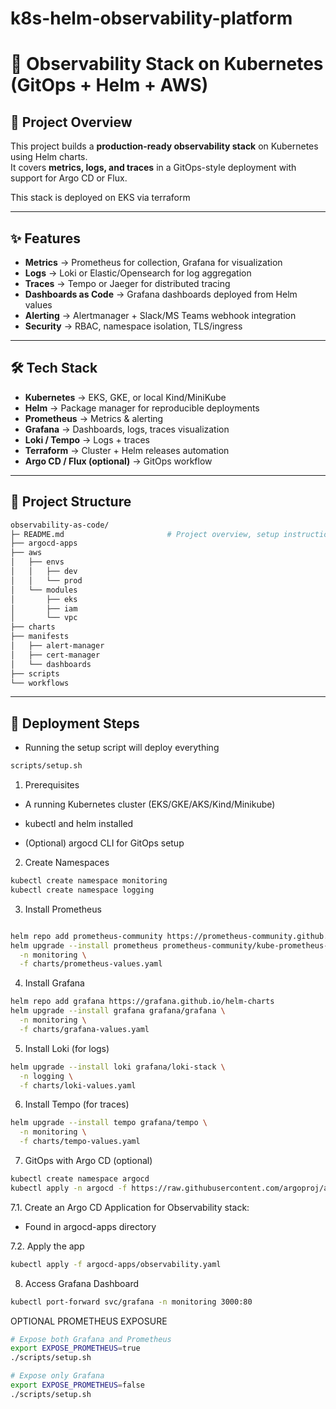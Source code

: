# k8s-helm-observability-platform

# 🚀 Observability Stack on Kubernetes (GitOps + Helm + AWS)

## 🔹 Project Overview
This project builds a **production-ready observability stack** on Kubernetes using Helm charts.  
It covers **metrics, logs, and traces** in a GitOps-style deployment with support for Argo CD or Flux.

This stack is deployed on EKS via terraform

---

## ✨ Features
- **Metrics** → Prometheus for collection, Grafana for visualization  
- **Logs** → Loki or Elastic/Opensearch for log aggregation  
- **Traces** → Tempo or Jaeger for distributed tracing  
- **Dashboards as Code** → Grafana dashboards deployed from Helm values  
- **Alerting** → Alertmanager + Slack/MS Teams webhook integration  
- **Security** → RBAC, namespace isolation, TLS/ingress  

---

## 🛠️ Tech Stack
- **Kubernetes** → EKS, GKE, or local Kind/MiniKube  
- **Helm** → Package manager for reproducible deployments  
- **Prometheus** → Metrics & alerting  
- **Grafana** → Dashboards, logs, traces visualization  
- **Loki / Tempo** → Logs + traces  
- **Terraform** → Cluster + Helm releases automation  
- **Argo CD / Flux (optional)** → GitOps workflow  

---

## 📂 Project Structure
```bash
observability-as-code/
├─ README.md                       # Project overview, setup instructions
├── argocd-apps
├── aws
│   ├── envs
│   │   ├── dev
│   │   └── prod
│   └── modules
│       ├── eks
│       ├── iam
│       └── vpc
├── charts
├── manifests
│   ├── alert-manager
│   ├── cert-manager
│   └── dashboards
├── scripts
└── workflows


```
---

## 🚀 Deployment Steps

- Running the setup script will deploy everything
```bash
scripts/setup.sh
```
1. Prerequisites

- A running Kubernetes cluster (EKS/GKE/AKS/Kind/Minikube)

- kubectl and helm installed

- (Optional) argocd CLI for GitOps setup

2. Create Namespaces
```bash
kubectl create namespace monitoring
kubectl create namespace logging
```

3. Install Prometheus
```bash

helm repo add prometheus-community https://prometheus-community.github.io/helm-charts
helm upgrade --install prometheus prometheus-community/kube-prometheus-stack \
  -n monitoring \
  -f charts/prometheus-values.yaml

```
4. Install Grafana
```bash
helm repo add grafana https://grafana.github.io/helm-charts
helm upgrade --install grafana grafana/grafana \
  -n monitoring \
  -f charts/grafana-values.yaml
```

5. Install Loki (for logs)
```bash
helm upgrade --install loki grafana/loki-stack \
  -n logging \
  -f charts/loki-values.yaml
```
6. Install Tempo (for traces)
```bash
helm upgrade --install tempo grafana/tempo \
  -n monitoring \
  -f charts/tempo-values.yaml
```

7. GitOps with Argo CD (optional)
```bash
kubectl create namespace argocd
kubectl apply -n argocd -f https://raw.githubusercontent.com/argoproj/argo-cd/stable/manifests/install.yaml
```
7.1. Create an Argo CD Application for Observability stack:
 - Found in argocd-apps directory

7.2. Apply the app
```bash
kubectl apply -f argocd-apps/observability.yaml
```
8. Access Grafana Dashboard
```bash
kubectl port-forward svc/grafana -n monitoring 3000:80
```

OPTIONAL PROMETHEUS EXPOSURE
```bash
# Expose both Grafana and Prometheus
export EXPOSE_PROMETHEUS=true
./scripts/setup.sh

# Expose only Grafana
export EXPOSE_PROMETHEUS=false
./scripts/setup.sh
```